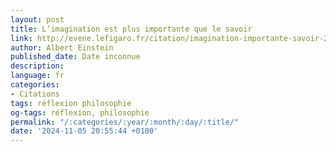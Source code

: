 ```yaml
---
layout: post
title: L’imagination est plus importante que le savoir
link: http://evene.lefigaro.fr/citation/imagination-importante-savoir-2946.php
author: Albert Einstein
published_date: Date inconnue
description:
language: fr
categories:
- Citations
tags: réflexion philosophie
og-tags: réflexion, philosophie
permalink: "/:categories/:year/:month/:day/:title/"
date: '2024-11-05 20:55:44 +0100'
---
```

